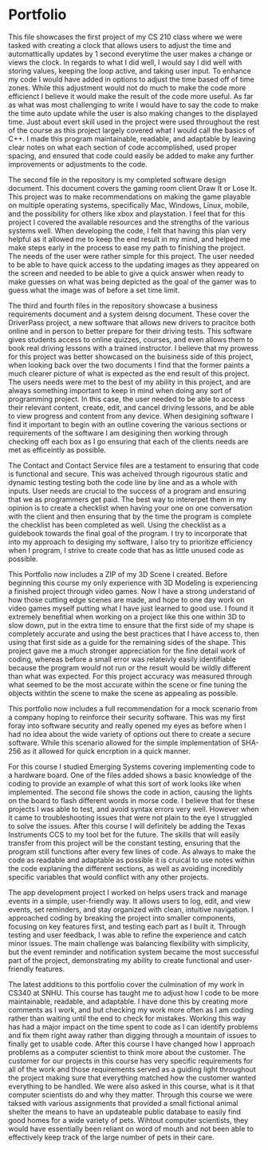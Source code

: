 # Portfolio
This file showcases the first project of my CS 210 class where we were tasked with creating a clock that allows users to 
adjust the time and automattically updates by 1 second everytime the user makes a change or views the clock. In regards to 
what I did well, I would say I did well with storing values, keeping the loop active, and taking user input. To enhance my 
code I would have added in options to adjust the time based off of time zones. While this adjustment would not do much 
to make the code more efficienct I believe it would make the result of the code more useful. As far as what was most 
challenging to write I would have to say the code to make the time auto update while the user is also making changes to the 
displayed time. Just about evert skill used in the project were used throughout the rest of the course as this project largely
covered what I would call the basics of C++. I made this program maintainable, readable, and adaptable by leaving clear notes 
on what each section of code accomplished, used proper spacing, and ensured that code could easily be added to make any 
further improvements or adjustments to the code. 

The second file in the repository is my completed software design document. This document covers the gaming room client Draw It or Lose It. This project was to make recommendations on making the game playable on multiple operating systems, specifically Mac, Windows, Linux, mobile, and the possibility for others like xbox and playstation. I feel that for this project I covered the available resources and the strengths of the various systems well. When developing the code, I felt that having this plan very helpful as it allowed me to keep the end result in my mind, and helped me make steps early in the process to ease my path to finishing the project. The needs of the user were rather simple for this project. The user needed to be able to have quick access to the updating images as they appeared on the screen and needed to be able to give a quick answer when ready to make guesses on what was being depicted as the goal of the gamer was to guess what the image was of before a set time limit. 

The third and fourth files in the repository showcase a business requirements document and a system deisng document. These cover the DriverPass project, a new software that allows new drivers to pracitce both online and in person to better prepare for their driving tests. This software gives students access to online quizzes, courses, and even allows them to book real driving lessons with a trained instructor. I believe that my prowess for this project was better showcased on the buisiness side of this project, when looking back over the two documents I find that the former paints a much clearer picture of what is expected as the end result of this project. The users needs were met to the best of my ability in this project, and are always something important to keep in mind when doing any sort of programming project. In this case, the user needed to be able to access their relevant content, create, edit, and cancel driving lessons, and be able to view progress and content from any device. When desigining software I find it important to begin with an outline covering the various sections or requirements of the software I am desigining then working through checking off each box as I go ensuring that each of the clients needs are met as efficeintly as possible. 

The Contact and Contact Service files are a testament to ensuring that code is functional and secure. This was acheived through rigourous static and dynamic testing testing both the code line by line and as a whole with inputs. User needs are crucial to the success of a program and ensuring that we as programmers get paid. The best way to intererpet them in my opinion is to create a checklist when having your one on one conversation with the client and then ensuring that by the time the program is complete the checklist has been completed as well. Using the checklist as a guidebook towards the final goal of the program. I try to incorporate that into my approach to desiging my software, I also try to prioritize efficiency when I program, I strive to create code that has as little unused code as possible. 

This Portfolio now includes a ZIP of my 3D Scene I created. Before beginning this course my only experience with 3D Modeling is experiencing a finished project through video games. Now I have a strong understand of how those cutting edge scenes are made, and hope to one day work on video games myself putting what I have just learned to good use. I found it extremely benefitial when working on a project like this one within 3D to slow down, put in the extra time to ensure that the first side of my shape is completely accurate and using the best practices that I have access to, then using that first side as a guide for the remaining sides of the shape. This project gave me a much stronger appreciation for the fine detail work of coding, whereas before a small error was relateivly easily identifiable because the program would not run or the result would be wildly different than what was expected. For this project accuracy was measured through what seemed to be the most accurate within the scene or fine tuning the objects withtin the scene to make the scene as appealing as possible. 

This portfolio now includes a full recommendation for a mock scenario from a company hoping to reinforce their security software. This was my first foray into software security and really opened my eyes as before when I had no idea about the wide variety of options out there to create a secure software. While this scenario allowed for the simple implementation of SHA-256 as it allowed for quick encrption in a quick manner. 

For this course I studied Emerging Systems covering implementing code to a hardware board. One of the files added shows a basic knowledge of the coding to provide an example of what this sort of work looks like when implemented. The second file shows the code in action, causing the lights on the board to flash different words in morse code. I believe that for these projects I was able to test, and avoid syntax errors very well. However when it came to troubleshooting issues that were not plain to the eye I struggled to solve the issues. After this course I will definitely be adding the Texas Instruments CCS to my tool bet for the future. The skills that will easily transfer from this project will be the constant testing, ensuring that the program still functions after every few lines of code. As always to make the code as readable and adaptable as possible it is cruical to use notes within the code explaning the different sections, as well as avoiding incredibly specific variables that would conflict with any other projects. 

The app development project I worked on helps users track and manage events in a simple, user-friendly way. It allows users to log, edit, and view events, set reminders, and stay organized with clean, intuitive navigation. I approached coding by breaking the project into smaller components, focusing on key features first, and testing each part as I built it. Through testing and user feedback, I was able to refine the experience and catch minor issues. The main challenge was balancing flexibility with simplicity, but the event reminder and notification system became the most successful part of the project, demonstrating my ability to create functional and user-friendly features.


The latest additions to this portfolio cover the culmination of my work in CS340 at SNHU. 
This course has taught me to adjust how I code to be more maintainable, readable, and adaptable. I have done this by creating more comments as I work, and but checking my work more often as I am coding rather than waiting until the end to check for mistakes. Working this way has had a major impact on the time spent to code as I can identify problems and fix them right away rather than digging through a mountain of issues to finally get to usable code. After this course I have changed how I approach problems as a computer scientist to think more about the customer. The customer for our projects in this course has very specific requirements for all of the work and those requirements served as a guiding light throughout the project making sure that everything matched how the customer wanted everything to be handled. We were also asked in this course, what is it that computer scientists do and why they matter. Through this course we were taksed with various assignments that provided a small fictional animal shelter the means to have an updateable public database to easily find good homes for a wide variety of pets. Wihtout computer scientists, they would have essentially been reliant on word of mouth and not been able to effectively keep track of the large number of pets in their care. 

